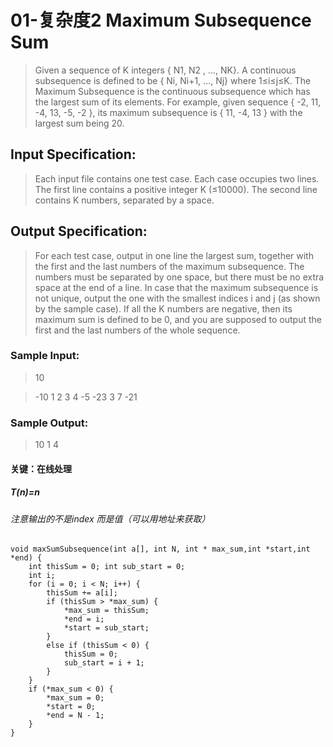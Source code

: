 # 01-复杂度2 Maximum Subsequence Sum
> Given a sequence of K integers { N1, N2 , ..., NK}. A continuous subsequence is defined to be { Ni, Ni+1, ..., Nj} where 1≤i≤j≤K. The Maximum Subsequence is the continuous subsequence which has the largest sum of its elements. For example, given sequence { -2, 11, -4, 13, -5, -2 }, its maximum subsequence is { 11, -4, 13 } with the largest sum being 20.

## Input Specification:
>Each input file contains one test case. Each case occupies two lines. The first line contains a positive integer K (≤10000). The second line contains K numbers, separated by a space.

## Output Specification:

>For each test case, output in one line the largest sum, together with the first and the last numbers of the maximum subsequence. The numbers must be separated by one space, but there must be no extra space at the end of a line. In case that the maximum subsequence is not unique, output the one with the smallest indices i and j (as shown by the sample case). If all the K numbers are negative, then its maximum sum is defined to be 0, and you are supposed to output the first and the last numbers of the whole sequence.

### Sample Input:

>10

>-10 1 2 3 4 -5 -23 3 7 -21

### Sample Output:

>10 1 4

#### 关键：在线处理
#####  T(n)=n
###### 注意输出的不是index 而是值（可以用地址来获取）

```
void maxSumSubsequence(int a[], int N, int * max_sum,int *start,int *end) {
	int thisSum = 0; int sub_start = 0;
	int i;
	for (i = 0; i < N; i++) {
		thisSum += a[i];
		if (thisSum > *max_sum) {
			*max_sum = thisSum;
			*end = i;
			*start = sub_start;
		}
		else if (thisSum < 0) {
			thisSum = 0;
			sub_start = i + 1;
		}
	}
	if (*max_sum < 0) {
		*max_sum = 0;
		*start = 0;
		*end = N - 1;
	}
}
```
